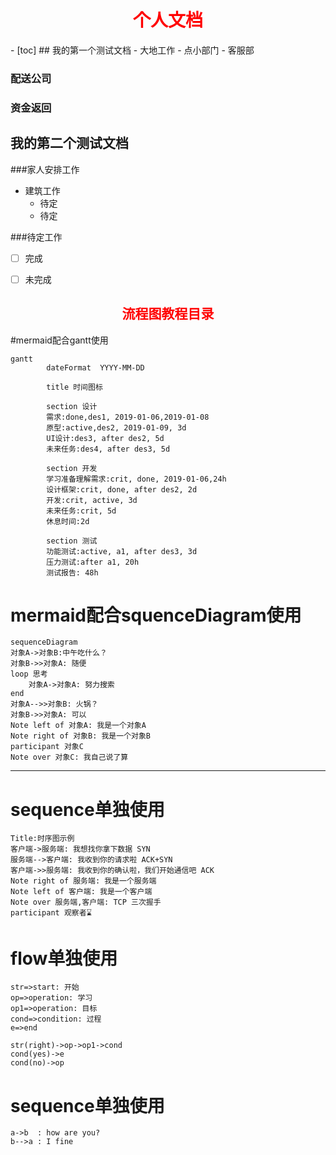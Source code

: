 
<h1 style=color:red align=center>个人文档</h1>
-
[toc]
## 我的第一个测试文档
- 大地工作
  - 点小部门
  - 客服部

### 配送公司

### 资金返回

## 我的第二个测试文档

###家人安排工作
- 建筑工作
  - 待定
  - 待定

###待定工作

- [ ] 完成
- [ ] 未完成


<h2 style=color:red align=center>流程图教程目录</h2>


#mermaid配合gantt使用

```mermaid
gantt
        dateFormat  YYYY-MM-DD

        title 时间图标

        section 设计
        需求:done,des1, 2019-01-06,2019-01-08
        原型:active,des2, 2019-01-09, 3d
        UI设计:des3, after des2, 5d
        未来任务:des4, after des3, 5d

        section 开发
        学习准备理解需求:crit, done, 2019-01-06,24h
        设计框架:crit, done, after des2, 2d
        开发:crit, active, 3d
        未来任务:crit, 5d
        休息时间:2d

        section 测试
        功能测试:active, a1, after des3, 3d
        压力测试:after a1, 20h
        测试报告: 48h
```

# mermaid配合squenceDiagram使用

```mermaid
sequenceDiagram
对象A->对象B:中午吃什么？
对象B->>对象A: 随便
loop 思考
    对象A->对象A: 努力搜索
end
对象A-->>对象B: 火锅？
对象B->>对象A: 可以
Note left of 对象A: 我是一个对象A
Note right of 对象B: 我是一个对象B
participant 对象C
Note over 对象C: 我自己说了算
```

---

# sequence单独使用

```sequence
Title:时序图示例
客户端->服务端: 我想找你拿下数据 SYN
服务端-->客户端: 我收到你的请求啦 ACK+SYN
客户端->>服务端: 我收到你的确认啦，我们开始通信吧 ACK
Note right of 服务端: 我是一个服务端
Note left of 客户端: 我是一个客户端
Note over 服务端,客户端: TCP 三次握手
participant 观察者⌛
```

# flow单独使用
```flow
str=>start: 开始
op=>operation: 学习
op1=>operation: 目标
cond=>condition: 过程
e=>end

str(right)->op->op1->cond
cond(yes)->e
cond(no)->op

```

# sequence单独使用

```sequence
a->b  : how are you?
b-->a : I fine
```